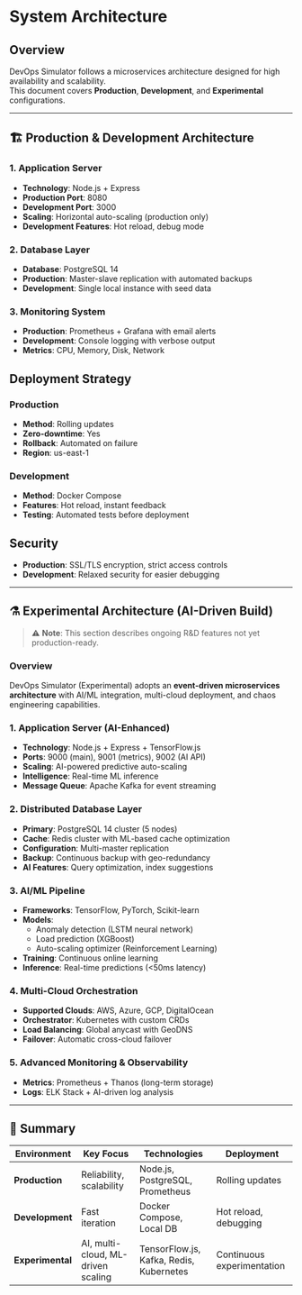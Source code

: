 # System Architecture

## Overview

DevOps Simulator follows a microservices architecture designed for high availability and scalability.  
This document covers **Production**, **Development**, and **Experimental** configurations.

---

## 🏗️ Production & Development Architecture

### 1. Application Server

- **Technology**: Node.js + Express
- **Production Port**: 8080
- **Development Port**: 3000
- **Scaling**: Horizontal auto-scaling (production only)
- **Development Features**: Hot reload, debug mode

### 2. Database Layer

- **Database**: PostgreSQL 14
- **Production**: Master-slave replication with automated backups
- **Development**: Single local instance with seed data

### 3. Monitoring System

- **Production**: Prometheus + Grafana with email alerts
- **Development**: Console logging with verbose output
- **Metrics**: CPU, Memory, Disk, Network

## Deployment Strategy

### Production

- **Method**: Rolling updates
- **Zero-downtime**: Yes
- **Rollback**: Automated on failure
- **Region**: us-east-1

### Development

- **Method**: Docker Compose
- **Features**: Hot reload, instant feedback
- **Testing**: Automated tests before deployment

## Security

- **Production**: SSL/TLS encryption, strict access controls
- **Development**: Relaxed security for easier debugging

---

## ⚗️ Experimental Architecture (AI-Driven Build)

> ⚠️ **Note**: This section describes ongoing R&D features not yet production-ready.

### Overview

DevOps Simulator (Experimental) adopts an **event-driven microservices architecture** with AI/ML integration, multi-cloud deployment, and chaos engineering capabilities.

### 1. Application Server (AI-Enhanced)

- **Technology**: Node.js + Express + TensorFlow.js
- **Ports**: 9000 (main), 9001 (metrics), 9002 (AI API)
- **Scaling**: AI-powered predictive auto-scaling
- **Intelligence**: Real-time ML inference
- **Message Queue**: Apache Kafka for event streaming

### 2. Distributed Database Layer

- **Primary**: PostgreSQL 14 cluster (5 nodes)
- **Cache**: Redis cluster with ML-based cache optimization
- **Configuration**: Multi-master replication
- **Backup**: Continuous backup with geo-redundancy
- **AI Features**: Query optimization, index suggestions

### 3. AI/ML Pipeline

- **Frameworks**: TensorFlow, PyTorch, Scikit-learn
- **Models**:
  - Anomaly detection (LSTM neural network)
  - Load prediction (XGBoost)
  - Auto-scaling optimizer (Reinforcement Learning)
- **Training**: Continuous online learning
- **Inference**: Real-time predictions (<50ms latency)

### 4. Multi-Cloud Orchestration

- **Supported Clouds**: AWS, Azure, GCP, DigitalOcean
- **Orchestrator**: Kubernetes with custom CRDs
- **Load Balancing**: Global anycast with GeoDNS
- **Failover**: Automatic cross-cloud failover

### 5. Advanced Monitoring & Observability

- **Metrics**: Prometheus + Thanos (long-term storage)
- **Logs**: ELK Stack + AI-driven log analysis

---

## 🧠 Summary

| Environment      | Key Focus                          | Technologies                            | Deployment                 |
| ---------------- | ---------------------------------- | --------------------------------------- | -------------------------- |
| **Production**   | Reliability, scalability           | Node.js, PostgreSQL, Prometheus         | Rolling updates            |
| **Development**  | Fast iteration                     | Docker Compose, Local DB                | Hot reload, debugging      |
| **Experimental** | AI, multi-cloud, ML-driven scaling | TensorFlow.js, Kafka, Redis, Kubernetes | Continuous experimentation |
